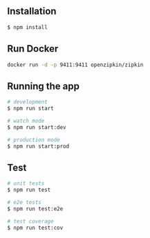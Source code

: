 ## Installation

```bash
$ npm install
```

## Run Docker

```bash
docker run -d -p 9411:9411 openzipkin/zipkin
```

## Running the app

```bash
# development
$ npm run start

# watch mode
$ npm run start:dev

# production mode
$ npm run start:prod
```

## Test

```bash
# unit tests
$ npm run test

# e2e tests
$ npm run test:e2e

# test coverage
$ npm run test:cov
```